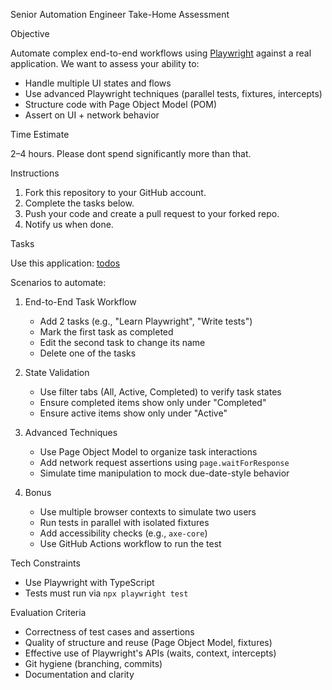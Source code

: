 Senior Automation Engineer Take-Home Assessment

Objective

Automate complex end-to-end workflows using [Playwright](https://playwright.dev/) against a real application. We want to assess your ability to:

- Handle multiple UI states and flows
- Use advanced Playwright techniques (parallel tests, fixtures, intercepts)
- Structure code with Page Object Model (POM)
- Assert on UI + network behavior

Time Estimate

2–4 hours. Please dont spend significantly more than that.

Instructions

1. Fork this repository to your GitHub account.
2. Complete the tasks below.
3. Push your code and create a pull request to your forked repo.
4. Notify us when done.

Tasks

Use this application: [todos](https://todomvc.com/examples/typescript-react/)

Scenarios to automate:

1. End-to-End Task Workflow
   - Add 2 tasks (e.g., "Learn Playwright", "Write tests")
   - Mark the first task as completed
   - Edit the second task to change its name
   - Delete one of the tasks

2. State Validation
   - Use filter tabs (All, Active, Completed) to verify task states
   - Ensure completed items show only under "Completed"
   - Ensure active items show only under "Active"

3. Advanced Techniques
   - Use Page Object Model to organize task interactions
   - Add network request assertions using `page.waitForResponse`
   - Simulate time manipulation to mock due-date-style behavior

4. Bonus
   - Use multiple browser contexts to simulate two users
   - Run tests in parallel with isolated fixtures
   - Add accessibility checks (e.g., `axe-core`)
   - Use GitHub Actions workflow to run the test

Tech Constraints

- Use Playwright with TypeScript
- Tests must run via `npx playwright test`

Evaluation Criteria

- Correctness of test cases and assertions
- Quality of structure and reuse (Page Object Model, fixtures)
- Effective use of Playwright's APIs (waits, context, intercepts)
- Git hygiene (branching, commits)
- Documentation and clarity
